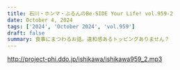 ```yaml
---
title: 石川・ホンマ・ぶるんのBe-SIDE Your Life! vol.959-2
date: October 4, 2024
tags: ['2024', 'October 2024', 'vol.959']
draft: false
summary: 食事にまつわるお話。違和感あるトッピングありません？
---
```


http://project-phi.ddo.jp/ishikawa/ishikawa959_2.mp3